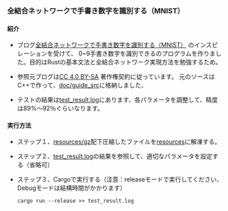 ### 全結合ネットワークで手書き数字を識別する（MNIST）

#### 紹介

- ブログ[全結合ネットワークで手書き数字を識別する（MNIST）](https://blog.csdn.net/xuanwolanxue/article/details/71565934) のインスピレーションを受けて、
0~9手書き数字を識別できるのプログラムを作りました。目的はRustの基本文法と全結合ネットワーク実現方法を勉強するため。

- 参照元ブログは[CC 4.0 BY-SA](https://creativecommons.org/licenses/by-sa/4.0/) 著作権契約に従っています。
元のソースはC++で作って、[doc/guide_src](/doc/guide_src)に格納しました、

- テストの結果は[test_result.log](/test_result.log)にあります、各パラメータを調整して、精度は89%～92％ぐらいなります。

#### 実行方法

- ステップ１、[resources/gz](/resources/gz)配下圧縮したファイルを[resources](/resources)に解凍する。

- ステップ２、[test_result.log](/test_result.log)の結果を参照して、適切なパラメータを設定する（省略可）

- ステップ３、Cargoで実行する（注意：releaseモードで実行してください、Debugモードは結構時間がかかります）
    ```
    cargo run --release >> test_result.log
    ```
